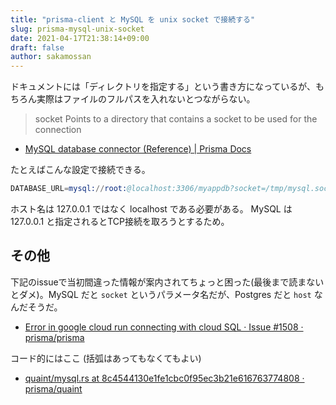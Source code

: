 ```yaml
---
title: "prisma-client と MySQL を unix socket で接続する"
slug: prisma-mysql-unix-socket
date: 2021-04-17T21:38:14+09:00
draft: false
author: sakamossan
---
```


ドキュメントには「ディレクトリを指定する」という書き方になっているが、もちろん実際はファイルのフルパスを入れないとつながらない。

> socket	Points to a directory that contains a socket to be used for the connection

- [MySQL database connector (Reference) | Prisma Docs](https://www.prisma.io/docs/concepts/database-connectors/mysql)

たとえばこんな設定で接続できる。

```s
DATABASE_URL=mysql://root:@localhost:3306/myappdb?socket=/tmp/mysql.sock
```

ホスト名は 127.0.0.1 ではなく localhost である必要がある。
MySQL は 127.0.0.1 と指定されるとTCP接続を取ろうとするため。


## その他

下記のissueで当初間違った情報が案内されてちょっと困った(最後まで読まないとダメ)。MySQL だと `socket` というパラメータ名だが、Postgres だと `host` なんだそうだ。

- [Error in google cloud run connecting with cloud SQL · Issue #1508 · prisma/prisma](https://github.com/prisma/prisma/issues/1508)

コード的にはここ (括弧はあってもなくてもよい)

- [quaint/mysql.rs at 8c4544130e1fe1cbc0f95ec3b21e616763774808 · prisma/quaint](https://github.com/prisma/quaint/blob/8c45441/src/connector/mysql.rs#L166)

